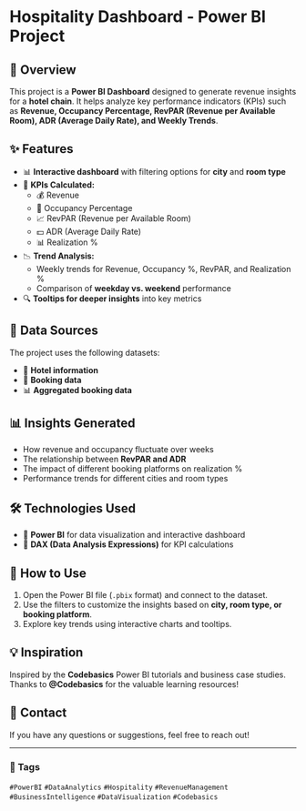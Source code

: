 # Hospitality Dashboard - Power BI Project

## 📌 Overview
This project is a **Power BI Dashboard** designed to generate revenue insights for a **hotel chain**. It helps analyze key performance indicators (KPIs) such as **Revenue, Occupancy Percentage, RevPAR (Revenue per Available Room), ADR (Average Daily Rate), and Weekly Trends**.

## ✨ Features
- 📊 **Interactive dashboard** with filtering options for **city** and **room type**  
- 📌 **KPIs Calculated:**
  - 💰 Revenue  
  - 🏨 Occupancy Percentage  
  - 📈 RevPAR (Revenue per Available Room)  
  - 💵 ADR (Average Daily Rate)  
  - 📊 Realization %  
- 📉 **Trend Analysis:**
  - Weekly trends for Revenue, Occupancy %, RevPAR, and Realization %  
  - Comparison of **weekday vs. weekend** performance  
- 🔍 **Tooltips for deeper insights** into key metrics  

## 📂 Data Sources
The project uses the following datasets:
- 🏨 **Hotel information**
- 📑 **Booking data**
- 📊 **Aggregated booking data**

## 📊 Insights Generated
- How revenue and occupancy fluctuate over weeks  
- The relationship between **RevPAR and ADR**  
- The impact of different booking platforms on realization %  
- Performance trends for different cities and room types  

## 🛠 Technologies Used
- 🚀 **Power BI** for data visualization and interactive dashboard  
- 📌 **DAX (Data Analysis Expressions)** for KPI calculations  

## 🚀 How to Use
1. Open the Power BI file (`.pbix` format) and connect to the dataset.  
2. Use the filters to customize the insights based on **city, room type, or booking platform**.  
3. Explore key trends using interactive charts and tooltips.  

## 💡 Inspiration
Inspired by the **Codebasics** Power BI tutorials and business case studies. Thanks to **@Codebasics** for the valuable learning resources!  

## 📩 Contact
If you have any questions or suggestions, feel free to reach out!  

---

### 📢 Tags  
`#PowerBI` `#DataAnalytics` `#Hospitality` `#RevenueManagement` `#BusinessIntelligence` `#DataVisualization` `#Codebasics`
